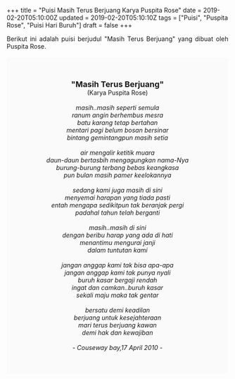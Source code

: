 +++
title = "Puisi Masih Terus Berjuang Karya Puspita Rose"
date = 2019-02-20T05:10:00Z
updated = 2019-02-20T05:10:10Z
tags = ["Puisi", "Puspita Rose", "Puisi Hari Buruh"]
draft = false
+++

<div dir="ltr" style="text-align: left;" trbidi="on"><div dir="ltr" style="text-align: left;" trbidi="on"><div style="text-align: justify;">Berikut ini adalah puisi berjudul "Masih Terus Berjuang" yang dibuat oleh Puspita Rose.</div><br /><div style="background: #FAFAFA; font-size: 14px; height: auto; margin: 0 auto; padding: 50px; text-align: center; width: auto;"><span style="font-size: 18px;"><b>"Masih Terus Berjuang"</b></span><br />(Karya Puspita Rose)<br /><br /><i>masih..masih seperti semula<br />ranum angin berhembus mesra<br />batu karang tetap bertahan<br />mentari pagi belum bosan bersinar<br />bintang gemintangpun masih setia<br /><br />air mengalir ketitik muara<br />daun-daun bertasbih mengagungkan nama-Nya<br />burung-burung terbang bebas keangkasa<br />pun bulan masih pamer keelokannya<br /><br />sedang kami juga masih di sini<br />menyemai harapan yang tiada pasti<br />entah mengapa sedikitpun tak beranjak pergi<br />padahal tahun telah berganti<br /><br />masih..masih di sini<br />dengan beribu harap yang ada di hati<br />menantimu mengurai janji<br />dalam tuntutan kami<br /><br />jangan anggap kami tak bisa apa-apa<br />jangan anggap kami tak punya nyali<br />buruh kasar bergaji rendah<br />ingat dan camkan..buruh kasar<br />sekali maju maka tak gentar<br /><br />bersatu demi keadilan<br />berjuang untuk kesejahteraan<br />mari terus berjuang kawan<br />demi hak dan kewajiban<br /><br />- Couseway bay,17 April 2010 -</i> </div></div></div>
